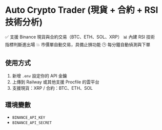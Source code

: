 
# Auto Crypto Trader (現貨 + 合約 + RSI 技術分析)

✅ 支援 Binance 現貨與合約交易（BTC、ETH、SOL、XRP）
📊 內建 RSI 技術指標判斷進出場
💥 市價單自動交易，具備止損功能
🕒 每分鐘自動偵測與下單

## 使用方式

1. 新增 `.env` 設定你的 API 金鑰
2. 上傳到 Railway 或其他支援 Procfile 的雲平台
3. 支援現貨：XRP / 合約：BTC、ETH、SOL

## 環境變數
- `BINANCE_API_KEY`
- `BINANCE_API_SECRET`

